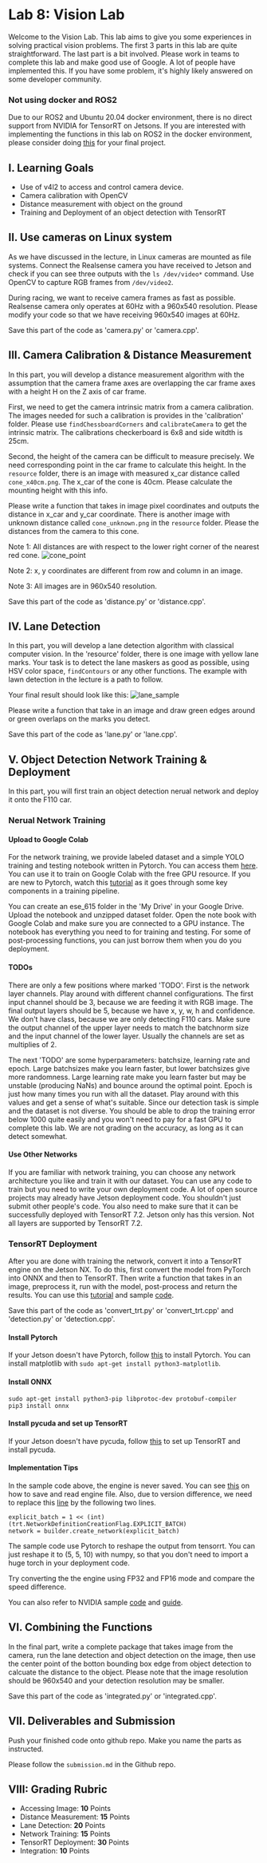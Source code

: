 # Lab 8: Vision Lab

Welcome to the Vision Lab. This lab aims to give you some experiences in solving practical vision problems. The first 3 parts in this lab are quite straightforward. The last part is a bit involved. Please work in teams to complete this lab and make good use of Google. A lot of people have implemented this. If you have some problem, it's highly likely answered on some developer community.

### Not using docker and ROS2

Due to our ROS2 and Ubuntu 20.04 docker environment, there is no direct support from NVIDIA for TensorRT on Jetsons. If you are interested with implementing the functions in this lab on ROS2 in the docker environment, please consider doing [this](https://github.com/dusty-nv/jetson-inference/issues/936) for your final project.

## I. Learning Goals

- Use of v4l2 to access and control camera device.
- Camera calibration with OpenCV
- Distance measurement with object on the ground
- Training and Deployment of an object detection with TensorRT

## II. Use cameras on Linux system

As we have discussed in the lecture, in Linux cameras are mounted as file systems. Connect the Realsense camera you have received to Jetson and check if you can see three outputs with the `ls /dev/video*` command. Use OpenCV to capture RGB frames from `/dev/video2`.

During racing, we want to receive camera frames as fast as possible. Realsense camera only operates at 60Hz with a 960x540 resolution. Please modify your code so that we have receiving 960x540 images at 60Hz.

<!-- Then write a ROS2 node that captures RGB frame from the Realsense camera and publish it onto `/rgb_img` channel using `sensor_msgs/Image` message type. -->

Save this part of the code as 'camera.py' or 'camera.cpp'.

## III. Camera Calibration & Distance Measurement

In this part, you will develop a distance measurement algorithm with the assumption that the camera frame axes are overlapping the car frame axes with a height H on the Z axis of car frame.

First, we need to get the camera intrinsic matrix from a camera calibration. The images needed for such a calibration is provides in the 'calibration' folder. Please use `findChessboardCorners` and `calibrateCamera` to get the intrinsic matrix. The calibrations checkerboard is 6x8 and side witdth is 25cm.

Second, the height of the camera can be difficult to measure precisely. We need corresponding point in the car frame to calculate this height. In the `resource` folder, there is an image with measured x_car distance called `cone_x40cm.png`. The x_car of the cone is 40cm. Please calculate the mounting height with this info.

Please write a function that takes in image pixel coordinates and outputs the distance in x_car and y_car coordinate. There is another image with unknown distance called `cone_unknown.png` in the `resource` folder. Please the distances from the camera to this cone. 

Note 1: All distances are with respect to the lower right corner of the nearest red cone.
![cone_point](imgs/cone_point.png)

Note 2: x, y coordinates are different from row and column in an image.

Note 3: All images are in 960x540 resolution.

<!-- ![](https://latex.codecogs.com/svg.latex?b) -->

Save this part of the code as 'distance.py' or 'distance.cpp'.

## IV. Lane Detection

In this part, you will develop a lane detection algorithm with classical computer vision. In the 'resource' folder, there is one image with yellow lane marks. Your task is to detect the lane maskers as good as possible, using HSV color space, `findContours` or any other functions. The example with lawn detection in the lecture is a path to follow. 

Your final result should look like this:
![lane_sample](imgs/lane_sample.png)

Please write a function that take in an image and draw green edges around or green overlaps on the marks you detect.

Save this part of the code as 'lane.py' or 'lane.cpp'.

## V. Object Detection Network Training & Deployment

In this part, you will first train an object detection nerual network and deploy it onto the F110 car. 

### Nerual Network Training

#### Upload to Google Colab

For the network training, we provide labeled dataset and a simple YOLO training and testing notebook written in Pytorch. You can access them [here](https://drive.google.com/drive/folders/18gjExE2XiQBj1f0_pgRPvbCSnguI6cLS?usp=sharing). You can use it to train on Google Colab with the free GPU resource. If you are new to Pytorch, watch this [tutorial](https://www.youtube.com/watch?v=Jy4wM2X21u0) as it goes through some key components in a training pipeline.

You can create an ese_615 folder in the 'My Drive' in your Google Drive. Upload the notebook and unzipped dataset folder. Open the note book with Google Colab and make sure you are connected to a GPU instance. The notebook has everything you need to for training and testing. For some of post-processing functions, you can just borrow them when you do you deployment.

#### TODOs

There are only a few positions where marked 'TODO'. First is the network layer channels. Play around with different channel configurations. The first input channel should be 3, because we are feeding it with RGB image. The final output layers should be 5, because we have x, y, w, h and confidence. We don't have class, because we are only detecting F110 cars. Make sure the output channel of the upper layer needs to match the batchnorm size and the input channel of the lower layer. Usually the channels are set as multiplies of 2.

The next 'TODO' are some hyperparameters: batchsize, learning rate and epoch. Large batchsizes make you learn faster, but lower batchsizes give more randomness. Large learning rate make you learn faster but may be unstable (producing NaNs) and bounce around the optimal point. Epoch is just how many times you run with all the dataset. Play around with this values and get a sense of what's suitable. Since our detection task is simple and the dataset is not diverse. You should be able to drop the training error below 1000 quite easily and you won't need to pay for a fast GPU to complete this lab. We are not grading on the accuracy, as long as it can detect somewhat.

#### Use Other Networks

If you are familiar with network training, you can choose any network architecture you like and train it with our dataset. You can use any code to train but you need to write your own deployment code. A lot of open source projects may already have Jetson deployment code. You shouldn't just submit other people's code. You also need to make sure that it can be successfully deployed with TensorRT 7.2. Jetson only has this version. Not all layers are supported by TensorRT 7.2.

### TensorRT Deployment

After you are done with training the network, convert it into a TensorRT engine on the Jetson NX. To do this, first convert the model from PyTorch into ONNX and then to TensorRT. Then write a function that takes in an image, preprocess it, run with the model, post-process and return the results. You can use this [tutorial](https://learnopencv.com/how-to-convert-a-model-from-pytorch-to-tensorrt-and-speed-up-inference/) and sample [code](https://github.com/spmallick/learnopencv/tree/master/PyTorch-ONNX-TensorRT).

Save this part of the code as 'convert_trt.py' or 'convert_trt.cpp' and 'detection.py' or 'detection.cpp'.

#### Install Pytorch
If your Jetson doesn't have Pytorch, follow [this](https://forums.developer.nvidia.com/t/pytorch-for-jetson-version-1-10-now-available/72048) to install Pytorch.
You can install matplotlib with `sudo apt-get install python3-matplotlib`.

#### Install ONNX
```
sudo apt-get install python3-pip libprotoc-dev protobuf-compiler
pip3 install onnx
```

#### Install pycuda and set up TensorRT
If your Jetson doesn't have pycuda, follow [this](https://docs.donkeycar.com/guide/robot_sbc/tensorrt_jetson_nano/) to set up TensorRT and install pycuda.

#### Implementation Tips

In the sample code above, the engine is never saved. You can see [this](https://github.com/NVIDIA-AI-IOT/torch2trt/issues/233) on how to save and read engine file. Also, due to version difference, we need to replace this [line](https://github.com/spmallick/learnopencv/blob/a18fa4e1a255f58700b3c4687e425cabd58c41bf/PyTorch-ONNX-TensorRT/trt_inference.py#L17) by the following two lines.
```
explicit_batch = 1 << (int)(trt.NetworkDefinitionCreationFlag.EXPLICIT_BATCH)
network = builder.create_network(explicit_batch)
```
The sample code use Pytorch to reshape the output from tensorrt. You can just reshape it to (5, 5, 10) with numpy, so that you don't need to import a huge torch in your deployment code.

Try converting the the engine using FP32 and FP16 mode and compare the speed difference.

You can also refer to NVIDIA sample [code](https://github.com/NVIDIA/TensorRT/tree/main/samples/python) and [guide](https://docs.nvidia.com/deeplearning/tensorrt/sample-support-guide/index.html).
 
## VI. Combining the Functions

In the final part, write a complete package that takes image from the camera, run the lane detection and object detection on the image, then use the center point of the botton bounding box edge from object detection to calcuate the distance to the object. Please note that the image resolution should be 960x540 and your detection resolution may be smaller.

Save this part of the code as 'integrated.py' or 'integrated.cpp'.

<!-- In the final part, we will write another ROS node that subscribes to `/rgb_img` channel for an image. Run the lane detection and object detection on the image. Then use the center point of the botton bounding box edge from object detection to calcuate the distance to the object. Please note that the image resolution should be 960x540 and your detection resolution is smaller. -->

<!-- Publish the result image with lane detection and object detection indicators to the `/det_img` channel. Publish the distance to detections to the `/det_distance` channel. -->

## VII. Deliverables and Submission

Push your finished code onto github repo. Make you name the parts as instructed.

Please follow the `submission.md` in the Github repo.

## VIII: Grading Rubric

- Accessing Image: **10** Points
- Distance Measurement: **15** Points
- Lane Detection: **20** Points
- Network Training: **15** Points
- TensorRT Deployment: **30** Points
- Integration: **10** Points
